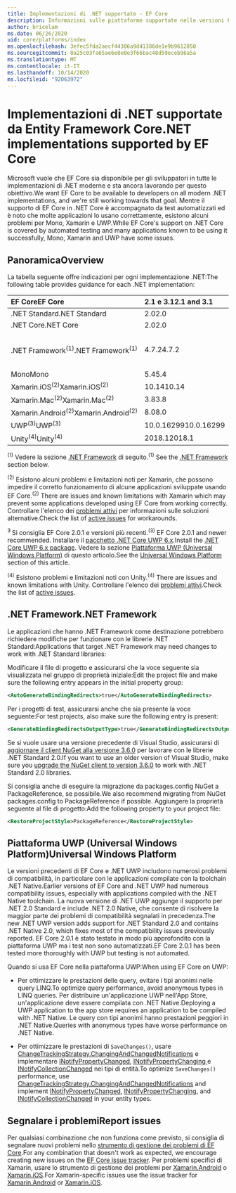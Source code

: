 ```yaml
---
title: Implementazioni di .NET supportate - EF Core
description: Informazioni sulle piattaforme supportate nelle versioni Entity Framework Core
author: bricelam
ms.date: 06/26/2020
uid: core/platforms/index
ms.openlocfilehash: 3efec5fda2aecf44306a9d41386de1e9b9612850
ms.sourcegitcommit: 0a25c03fa65ae6e0e0e3f66bac48d59eceb96a5a
ms.translationtype: MT
ms.contentlocale: it-IT
ms.lasthandoff: 10/14/2020
ms.locfileid: "92063972"
---
```

# <a name="net-implementations-supported-by-ef-core"></a><span data-ttu-id="f24fe-103">Implementazioni di .NET supportate da Entity Framework Core</span><span class="sxs-lookup"><span data-stu-id="f24fe-103">.NET implementations supported by EF Core</span></span>

<span data-ttu-id="f24fe-104">Microsoft vuole che EF Core sia disponibile per gli sviluppatori in tutte le implementazioni di .NET moderne e sta ancora lavorando per questo obiettivo.</span><span class="sxs-lookup"><span data-stu-id="f24fe-104">We want EF Core to be available to developers on all modern .NET implementations, and we're still working towards that goal.</span></span> <span data-ttu-id="f24fe-105">Mentre il supporto di EF Core in .NET Core è accompagnato da test automatizzati ed è noto che molte applicazioni lo usano correttamente, esistono alcuni problemi per Mono, Xamarin e UWP.</span><span class="sxs-lookup"><span data-stu-id="f24fe-105">While EF Core's support on .NET Core is covered by automated testing and many applications known to be using it successfully, Mono, Xamarin and UWP have some issues.</span></span>

## <a name="overview"></a><span data-ttu-id="f24fe-106">Panoramica</span><span class="sxs-lookup"><span data-stu-id="f24fe-106">Overview</span></span>

<span data-ttu-id="f24fe-107">La tabella seguente offre indicazioni per ogni implementazione .NET:</span><span class="sxs-lookup"><span data-stu-id="f24fe-107">The following table provides guidance for each .NET implementation:</span></span>

| <span data-ttu-id="f24fe-108">EF Core</span><span class="sxs-lookup"><span data-stu-id="f24fe-108">EF Core</span></span>                       | <span data-ttu-id="f24fe-109">2.1 e 3.1</span><span class="sxs-lookup"><span data-stu-id="f24fe-109">2.1 and 3.1</span></span> | <span data-ttu-id="f24fe-110">5,0</span><span class="sxs-lookup"><span data-stu-id="f24fe-110">5.0</span></span>             |
|:------------------------------|:------------|:----------------|
| <span data-ttu-id="f24fe-111">.NET Standard</span><span class="sxs-lookup"><span data-stu-id="f24fe-111">.NET Standard</span></span>                 | <span data-ttu-id="f24fe-112">2.0</span><span class="sxs-lookup"><span data-stu-id="f24fe-112">2.0</span></span>         | <span data-ttu-id="f24fe-113">2.1</span><span class="sxs-lookup"><span data-stu-id="f24fe-113">2.1</span></span>             |
| <span data-ttu-id="f24fe-114">.NET Core</span><span class="sxs-lookup"><span data-stu-id="f24fe-114">.NET Core</span></span>                     | <span data-ttu-id="f24fe-115">2.0</span><span class="sxs-lookup"><span data-stu-id="f24fe-115">2.0</span></span>         | <span data-ttu-id="f24fe-116">3,0</span><span class="sxs-lookup"><span data-stu-id="f24fe-116">3.0</span></span>             |
| <span data-ttu-id="f24fe-117">.NET Framework<sup>(1)</sup></span><span class="sxs-lookup"><span data-stu-id="f24fe-117">.NET Framework<sup>(1)</sup></span></span>  | <span data-ttu-id="f24fe-118">4.7.2</span><span class="sxs-lookup"><span data-stu-id="f24fe-118">4.7.2</span></span>       | <span data-ttu-id="f24fe-119">(non supportato)</span><span class="sxs-lookup"><span data-stu-id="f24fe-119">(not supported)</span></span> |
| <span data-ttu-id="f24fe-120">Mono</span><span class="sxs-lookup"><span data-stu-id="f24fe-120">Mono</span></span>                          | <span data-ttu-id="f24fe-121">5.4</span><span class="sxs-lookup"><span data-stu-id="f24fe-121">5.4</span></span>         | <span data-ttu-id="f24fe-122">6.4</span><span class="sxs-lookup"><span data-stu-id="f24fe-122">6.4</span></span>             |
| <span data-ttu-id="f24fe-123">Xamarin.iOS<sup>(2)</sup></span><span class="sxs-lookup"><span data-stu-id="f24fe-123">Xamarin.iOS<sup>(2)</sup></span></span>     | <span data-ttu-id="f24fe-124">10.14</span><span class="sxs-lookup"><span data-stu-id="f24fe-124">10.14</span></span>       | <span data-ttu-id="f24fe-125">12.16</span><span class="sxs-lookup"><span data-stu-id="f24fe-125">12.16</span></span>           |
| <span data-ttu-id="f24fe-126">Xamarin.Mac<sup>(2)</sup></span><span class="sxs-lookup"><span data-stu-id="f24fe-126">Xamarin.Mac<sup>(2)</sup></span></span>     | <span data-ttu-id="f24fe-127">3.8</span><span class="sxs-lookup"><span data-stu-id="f24fe-127">3.8</span></span>         | <span data-ttu-id="f24fe-128">5.16</span><span class="sxs-lookup"><span data-stu-id="f24fe-128">5.16</span></span>            |
| <span data-ttu-id="f24fe-129">Xamarin.Android<sup>(2)</sup></span><span class="sxs-lookup"><span data-stu-id="f24fe-129">Xamarin.Android<sup>(2)</sup></span></span> | <span data-ttu-id="f24fe-130">8.0</span><span class="sxs-lookup"><span data-stu-id="f24fe-130">8.0</span></span>         | <span data-ttu-id="f24fe-131">10,0</span><span class="sxs-lookup"><span data-stu-id="f24fe-131">10.0</span></span>            |
| <span data-ttu-id="f24fe-132">UWP<sup>(3)</sup></span><span class="sxs-lookup"><span data-stu-id="f24fe-132">UWP<sup>(3)</sup></span></span>             | <span data-ttu-id="f24fe-133">10.0.16299</span><span class="sxs-lookup"><span data-stu-id="f24fe-133">10.0.16299</span></span>  | <span data-ttu-id="f24fe-134">TBD</span><span class="sxs-lookup"><span data-stu-id="f24fe-134">TBD</span></span>             |
| <span data-ttu-id="f24fe-135">Unity<sup>(4)</sup></span><span class="sxs-lookup"><span data-stu-id="f24fe-135">Unity<sup>(4)</sup></span></span>           | <span data-ttu-id="f24fe-136">2018.1</span><span class="sxs-lookup"><span data-stu-id="f24fe-136">2018.1</span></span>      | <span data-ttu-id="f24fe-137">TBD</span><span class="sxs-lookup"><span data-stu-id="f24fe-137">TBD</span></span>             |

<span data-ttu-id="f24fe-138"><sup>(1)</sup> Vedere la sezione [.NET Framework](#net-framework) di seguito.</span><span class="sxs-lookup"><span data-stu-id="f24fe-138"><sup>(1)</sup> See the [.NET Framework](#net-framework) section below.</span></span>

<span data-ttu-id="f24fe-139"><sup>(2)</sup> Esistono alcuni problemi e limitazioni noti per Xamarin, che possono impedire il corretto funzionamento di alcune applicazioni sviluppate usando EF Core.</span><span class="sxs-lookup"><span data-stu-id="f24fe-139"><sup>(2)</sup> There are issues and known limitations with Xamarin which may prevent some applications developed using EF Core from working correctly.</span></span> <span data-ttu-id="f24fe-140">Controllare l'elenco dei [problemi attivi](https://github.com/aspnet/entityframeworkCore/issues?q=is%3Aopen+is%3Aissue+label%3Aarea-xamarin) per informazioni sulle soluzioni alternative.</span><span class="sxs-lookup"><span data-stu-id="f24fe-140">Check the list of [active issues](https://github.com/aspnet/entityframeworkCore/issues?q=is%3Aopen+is%3Aissue+label%3Aarea-xamarin) for workarounds.</span></span>

<span data-ttu-id="f24fe-141"><sup>3 </sup> Si consiglia EF Core 2.0.1 e versioni più recenti.</span><span class="sxs-lookup"><span data-stu-id="f24fe-141"><sup>(3)</sup> EF Core 2.0.1 and newer recommended.</span></span> <span data-ttu-id="f24fe-142">Installare il [pacchetto .NET Core UWP 6.x](https://www.nuget.org/packages/Microsoft.NETCore.UniversalWindowsPlatform/).</span><span class="sxs-lookup"><span data-stu-id="f24fe-142">Install the [.NET Core UWP 6.x package](https://www.nuget.org/packages/Microsoft.NETCore.UniversalWindowsPlatform/).</span></span> <span data-ttu-id="f24fe-143">Vedere la sezione [Piattaforma UWP (Universal Windows Platform)](#universal-windows-platform) di questo articolo.</span><span class="sxs-lookup"><span data-stu-id="f24fe-143">See the [Universal Windows Platform](#universal-windows-platform) section of this article.</span></span>

<span data-ttu-id="f24fe-144"><sup>(4)</sup> Esistono problemi e limitazioni noti con Unity.</span><span class="sxs-lookup"><span data-stu-id="f24fe-144"><sup>(4)</sup> There are issues and known limitations with Unity.</span></span> <span data-ttu-id="f24fe-145">Controllare l'elenco dei [problemi attivi](https://github.com/aspnet/entityframeworkCore/issues?q=is%3Aopen+is%3Aissue+label%3Aarea-unity).</span><span class="sxs-lookup"><span data-stu-id="f24fe-145">Check the list of [active issues](https://github.com/aspnet/entityframeworkCore/issues?q=is%3Aopen+is%3Aissue+label%3Aarea-unity).</span></span>

## <a name="net-framework"></a><span data-ttu-id="f24fe-146">.NET Framework</span><span class="sxs-lookup"><span data-stu-id="f24fe-146">.NET Framework</span></span>

<span data-ttu-id="f24fe-147">Le applicazioni che hanno .NET Framework come destinazione potrebbero richiedere modifiche per funzionare con le librerie .NET Standard:</span><span class="sxs-lookup"><span data-stu-id="f24fe-147">Applications that target .NET Framework may need changes to work with .NET Standard libraries:</span></span>

<span data-ttu-id="f24fe-148">Modificare il file di progetto e assicurarsi che la voce seguente sia visualizzata nel gruppo di proprietà iniziale:</span><span class="sxs-lookup"><span data-stu-id="f24fe-148">Edit the project file and make sure the following entry appears in the initial property group:</span></span>

```xml
<AutoGenerateBindingRedirects>true</AutoGenerateBindingRedirects>
```

<span data-ttu-id="f24fe-149">Per i progetti di test, assicurarsi anche che sia presente la voce seguente:</span><span class="sxs-lookup"><span data-stu-id="f24fe-149">For test projects, also make sure the following entry is present:</span></span>

```xml
<GenerateBindingRedirectsOutputType>true</GenerateBindingRedirectsOutputType>
```

<span data-ttu-id="f24fe-150">Se si vuole usare una versione precedente di Visual Studio, assicurarsi di [aggiornare il client NuGet alla versione 3.6.0](https://www.nuget.org/downloads) per lavorare con le librerie .NET Standard 2.0.</span><span class="sxs-lookup"><span data-stu-id="f24fe-150">If you want to use an older version of Visual Studio, make sure you [upgrade the NuGet client to version 3.6.0](https://www.nuget.org/downloads) to work with .NET Standard 2.0 libraries.</span></span>

<span data-ttu-id="f24fe-151">Si consiglia anche di eseguire la migrazione da packages.config NuGet a PackageReference, se possibile.</span><span class="sxs-lookup"><span data-stu-id="f24fe-151">We also recommend migrating from NuGet packages.config to PackageReference if possible.</span></span> <span data-ttu-id="f24fe-152">Aggiungere la proprietà seguente al file di progetto:</span><span class="sxs-lookup"><span data-stu-id="f24fe-152">Add the following property to your project file:</span></span>

```xml
<RestoreProjectStyle>PackageReference</RestoreProjectStyle>
```

## <a name="universal-windows-platform"></a><span data-ttu-id="f24fe-153">Piattaforma UWP (Universal Windows Platform)</span><span class="sxs-lookup"><span data-stu-id="f24fe-153">Universal Windows Platform</span></span>

<span data-ttu-id="f24fe-154">Le versioni precedenti di EF Core e .NET UWP includono numerosi problemi di compatibilità, in particolare con le applicazioni compilate con la toolchain .NET Native.</span><span class="sxs-lookup"><span data-stu-id="f24fe-154">Earlier versions of EF Core and .NET UWP had numerous compatibility issues, especially with applications compiled with the .NET Native toolchain.</span></span> <span data-ttu-id="f24fe-155">La nuova versione di .NET UWP aggiunge il supporto per .NET 2.0 Standard e include .NET 2.0 Native, che consente di risolvere la maggior parte dei problemi di compatibilità segnalati in precedenza.</span><span class="sxs-lookup"><span data-stu-id="f24fe-155">The new .NET UWP version adds support for .NET Standard 2.0 and contains .NET Native 2.0, which fixes most of the compatibility issues previously reported.</span></span> <span data-ttu-id="f24fe-156">EF Core 2.0.1 è stato testato in modo più approfondito con la piattaforma UWP ma i test non sono automatizzati.</span><span class="sxs-lookup"><span data-stu-id="f24fe-156">EF Core 2.0.1 has been tested more thoroughly with UWP but testing is not automated.</span></span>

<span data-ttu-id="f24fe-157">Quando si usa EF Core nella piattaforma UWP:</span><span class="sxs-lookup"><span data-stu-id="f24fe-157">When using EF Core on UWP:</span></span>

* <span data-ttu-id="f24fe-158">Per ottimizzare le prestazioni delle query, evitare i tipi anonimi nelle query LINQ.</span><span class="sxs-lookup"><span data-stu-id="f24fe-158">To optimize query performance, avoid anonymous types in LINQ queries.</span></span> <span data-ttu-id="f24fe-159">Per distribuire un'applicazione UWP nell'App Store, un'applicazione deve essere compilata con .NET Native.</span><span class="sxs-lookup"><span data-stu-id="f24fe-159">Deploying a UWP application to the app store requires an application to be compiled with .NET Native.</span></span> <span data-ttu-id="f24fe-160">Le query con tipi anonimi hanno prestazioni peggiori in .NET Native.</span><span class="sxs-lookup"><span data-stu-id="f24fe-160">Queries with anonymous types have worse performance on .NET Native.</span></span>

* <span data-ttu-id="f24fe-161">Per ottimizzare le prestazioni di `SaveChanges()`, usare [ChangeTrackingStrategy.ChangingAndChangedNotifications](/dotnet/api/microsoft.entityframeworkcore.changetrackingstrategy) e implementare [INotifyPropertyChanged](https://msdn.microsoft.com/library/system.componentmodel.inotifypropertychanged.aspx), [INotifyPropertyChanging ](https://msdn.microsoft.com/library/system.componentmodel.inotifypropertychanging.aspx) e [INotifyCollectionChanged](https://msdn.microsoft.com/library/system.collections.specialized.inotifycollectionchanged.aspx) nei tipi di entità.</span><span class="sxs-lookup"><span data-stu-id="f24fe-161">To optimize `SaveChanges()` performance, use [ChangeTrackingStrategy.ChangingAndChangedNotifications](/dotnet/api/microsoft.entityframeworkcore.changetrackingstrategy) and implement [INotifyPropertyChanged](https://msdn.microsoft.com/library/system.componentmodel.inotifypropertychanged.aspx), [INotifyPropertyChanging](https://msdn.microsoft.com/library/system.componentmodel.inotifypropertychanging.aspx), and [INotifyCollectionChanged](https://msdn.microsoft.com/library/system.collections.specialized.inotifycollectionchanged.aspx) in your entity types.</span></span>

## <a name="report-issues"></a><span data-ttu-id="f24fe-162">Segnalare i problemi</span><span class="sxs-lookup"><span data-stu-id="f24fe-162">Report issues</span></span>

<span data-ttu-id="f24fe-163">Per qualsiasi combinazione che non funziona come previsto, si consiglia di segnalare nuovi problemi nello [strumento di gestione dei problemi di EF Core](https://github.com/aspnet/entityframeworkcore/issues/new).</span><span class="sxs-lookup"><span data-stu-id="f24fe-163">For any combination that doesn't work as expected, we encourage creating new issues on the [EF Core issue tracker](https://github.com/aspnet/entityframeworkcore/issues/new).</span></span> <span data-ttu-id="f24fe-164">Per problemi specifici di Xamarin, usare lo strumento di gestione dei problemi per [Xamarin.Android](https://github.com/xamarin/xamarin-android/issues/new) o [Xamarin.iOS](https://github.com/xamarin/xamarin-macios/issues/new).</span><span class="sxs-lookup"><span data-stu-id="f24fe-164">For Xamarin-specific issues use the issue tracker for [Xamarin.Android](https://github.com/xamarin/xamarin-android/issues/new) or [Xamarin.iOS](https://github.com/xamarin/xamarin-macios/issues/new).</span></span>

